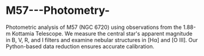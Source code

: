 # M57---Photometry-
Photometric analysis of M57 (NGC 6720) using observations from the 1.88-m Kottamia Telescope. We measure the central star's apparent magnitude in B, V, R, and I filters and examine nebular structures in [Hα] and [O III]. Our Python-based data reduction ensures accurate calibration.
